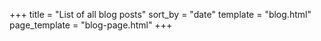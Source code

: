 +++
title = "List of all blog posts"
sort_by = "date"
template = "blog.html"
page_template = "blog-page.html"
+++
